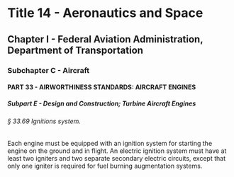 
# Title 14 - Aeronautics and Space
## Chapter I - Federal Aviation Administration, Department of Transportation
### Subchapter C - Aircraft
#### PART 33 - AIRWORTHINESS STANDARDS: AIRCRAFT ENGINES
##### Subpart E - Design and Construction; Turbine Aircraft Engines
###### § 33.69 Ignitions system.

Each engine must be equipped with an ignition system for starting the engine on the ground and in flight. An electric ignition system must have at least two igniters and two separate secondary electric circuits, except that only one igniter is required for fuel burning augmentation systems.
